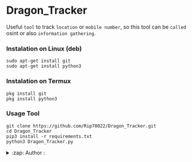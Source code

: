 # Dragon_Tracker
Useful `tool` to track `location` or `mobile number`, so this tool can be `called` osint or also `information gathering`.

### Instalation on Linux (deb)
```
sudo apt-get install git
sudo apt-get install python3
```

### Instalation on Termux
```
pkg install git
pkg install python3
```

### Usage Tool
```
git clone https://github.com/Rip70022/Dragon_Tracker.git
cd Dragon_Tracker
pip3 install -r requirements.txt
python3 Dragon_Tracker.py
```

<details>
<summary>:zap: Author :</summary>
- <strong><a href="https://github.com/Rip70022">Rip70022</a></strong>
</details>
